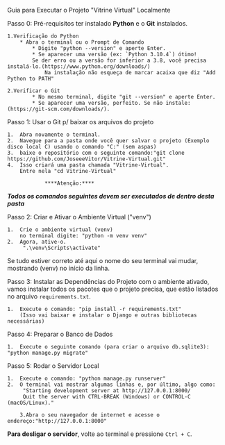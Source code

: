 Guia para Executar o Projeto "Vitrine Virtual" Localmente

Passo 0: Pré-requisitos ter instalado **Python** e o **Git** instalados.

	1.Verificação do Python
  		* Abra o terminal ou o Prompt de Comando
    		* Digite "python --version" e aperte Enter.
    		* Se aparecer uma versão (ex: `Python 3.10.4`) ótimo!
			Se der erro ou a versão for inferior a 3.8, você precisa instalá-lo.(https://www.python.org/downloads/)
				Na instalação não esqueça de marcar acaixa que diz "Add Python to PATH"

	2.Verificar o Git
      		* No mesmo terminal, digite "git --version" e aperte Enter.
      		* Se aparecer uma versão, perfeito. Se não instale: (https://git-scm.com/downloads/).

Passo 1: Usar o Git p/ baixar os arquivos do projeto

	1.  Abra novamente o terminal.
	2.  Navegue para a pasta onde você quer salvar o projeto (Exemplo disco local C) usando o comando "C:" (sem aspas)
	3.  baixe o repositório com o seguinte comando:"git clone https://github.com/JoseeeVitor/Vitrine-Virtual.git"
	4.  Isso criará uma pasta chamada "Vitrine-Virtual".
		Entre nela "cd Vitrine-Virtual"

 				****Atenção:****
***Todos os comandos seguintes devem ser executados de dentro desta pasta***

Passo 2: Criar e Ativar o Ambiente Virtual ("venv")

	1.  Crie o ambiente virtual (venv)
		no terminal digite: "python -m venv venv"
 	2.  Agora, ative-o.
         ".\venv\Scripts\activate"

Se tudo estiver correto até aqui o nome do seu terminal vai mudar, mostrando (venv) no início da linha.


Passo 3: Instalar as Dependências do Projeto com o ambiente ativado, vamos instalar todos os
pacotes que o projeto precisa, que estão listados no arquivo `requirements.txt`.

	1.  Execute o comando: "pip install -r requirements.txt"
		(Isso vai baixar e instalar o Django e outras bibliotecas necessárias)

Passo 4: Preparar o Banco de Dados

	1.  Execute o seguinte comando (para criar o arquivo db.sqlite3): "python manage.py migrate"
  
Passo 5: Rodar o Servidor Local

	1.  Execute o comando: "python manage.py runserver"
	2.  O terminal vai mostrar algumas linhas e, por último, algo como:
   		 "Starting development server at http://127.0.0.1:8000/
   		 Quit the server with CTRL-BREAK (Windows) or CONTROL-C (macOS/Linux)."

    	3.Abra o seu navegador de internet e acesse o endereço:"http://127.0.0.1:8000"


**Para desligar o servidor**, volte ao terminal e pressione `Ctrl + C`.
